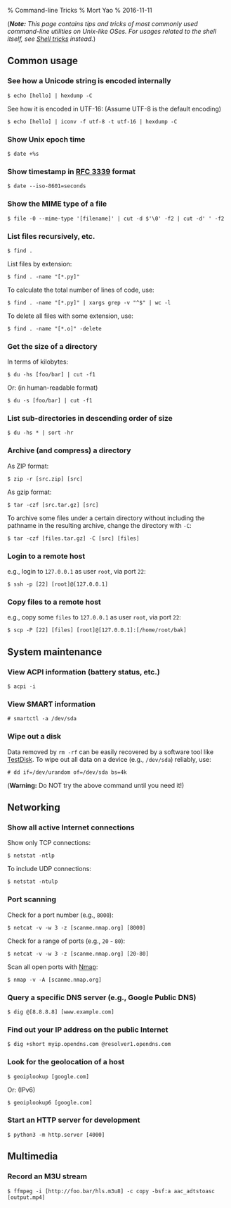 % Command-line Tricks
% Mort Yao
% 2016-11-11

(***Note:** This page contains tips and tricks of most commonly used command-line utilities on Unix-like OSes. For usages related to the shell itself, see [Shell tricks](/unix/shell) instead.*)

## Common usage

### See how a Unicode string is encoded internally

    $ echo [hello] | hexdump -C

See how it is encoded in UTF-16: (Assume UTF-8 is the default encoding)

    $ echo [hello] | iconv -f utf-8 -t utf-16 | hexdump -C

### Show Unix epoch time

    $ date +%s

### Show timestamp in [RFC 3339](https://tools.ietf.org/html/rfc3339) format

    $ date --iso-8601=seconds

### Show the MIME type of a file

    $ file -0 --mime-type '[filename]' | cut -d $'\0' -f2 | cut -d' ' -f2

### List files recursively, etc.

    $ find .

List files by extension:

    $ find . -name "[*.py]"

To calculate the total number of lines of code, use:

    $ find . -name "[*.py]" | xargs grep -v "^$" | wc -l

To delete all files with some extension, use:

    $ find . -name "[*.o]" -delete

### Get the size of a directory

In terms of kilobytes:

    $ du -hs [foo/bar] | cut -f1

Or: (in human-readable format)

    $ du -s [foo/bar] | cut -f1

### List sub-directories in descending order of size

    $ du -hs * | sort -hr

### Archive (and compress) a directory

As ZIP format:

    $ zip -r [src.zip] [src]

As gzip format:

    $ tar -czf [src.tar.gz] [src]

To archive some files under a certain directory without including the pathname in the resulting archive, change the directory with `-C`:

    $ tar -czf [files.tar.gz] -C [src] [files]



### Login to a remote host

e.g., login to `127.0.0.1` as user `root`, via port `22`:

    $ ssh -p [22] [root]@[127.0.0.1]

### Copy files to a remote host

e.g., copy some `files` to `127.0.0.1` as user `root`, via port `22`:

    $ scp -P [22] [files] [root]@[127.0.0.1]:[/home/root/bak]



## System maintenance

### View ACPI information (battery status, etc.)

    $ acpi -i

### View SMART information

    # smartctl -a /dev/sda

### Wipe out a disk

Data removed by `rm -rf` can be easily recovered by a software tool like [TestDisk](http://www.cgsecurity.org/wiki/TestDisk). To wipe out all data on a device (e.g., `/dev/sda`) reliably, use:

    # dd if=/dev/urandom of=/dev/sda bs=4k

(**Warning:** Do NOT try the above command until you need it!)



## Networking

### Show all active Internet connections

Show only TCP connections:

    $ netstat -ntlp

To include UDP connections:

    $ netstat -ntulp

### Port scanning

Check for a port number (e.g., `8000`):

    $ netcat -v -w 3 -z [scanme.nmap.org] [8000]

Check for a range of ports (e.g., `20` - `80`):

    $ netcat -v -w 3 -z [scanme.nmap.org] [20-80]

Scan all open ports with [Nmap](https://nmap.org/):

    $ nmap -v -A [scanme.nmap.org]

### Query a specific DNS server (e.g., Google Public DNS)

    $ dig @[8.8.8.8] [www.example.com]

### Find out your IP address on the public Internet

    $ dig +short myip.opendns.com @resolver1.opendns.com

### Look for the geolocation of a host

    $ geoiplookup [google.com]

Or: (IPv6)

    $ geoiplookup6 [google.com]

### Start an HTTP server for development

    $ python3 -m http.server [4000]



## Multimedia

### Record an M3U stream

    $ ffmpeg -i [http://foo.bar/hls.m3u8] -c copy -bsf:a aac_adtstoasc [output.mp4]
